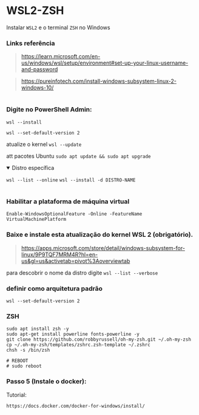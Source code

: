 # WSL2-ZSH
Instalar ``WSL2`` e o terminal ``ZSH`` no Windows

### Links referência

> https://learn.microsoft.com/en-us/windows/wsl/setup/environment#set-up-your-linux-username-and-password

> https://pureinfotech.com/install-windows-subsystem-linux-2-windows-10/

# 

### Digite no PowerShell Admin:

```
wsl --install
```
```
wsl --set-default-version 2
```
atualize o kernel ``wsl --update``

att pacotes Ubuntu ``sudo apt update && sudo apt upgrade``

<details open>
  <summary>Distro específica</summary>

  ``wsl --list --online``
  ``wsl --install -d DISTRO-NAME``
</details>

# 

### Habilitar a plataforma de máquina virtual
```
Enable-WindowsOptionalFeature -Online -FeatureName VirtualMachinePlatform
```

### Baixe e instale esta atualização do kernel WSL 2 (obrigatório).

> https://apps.microsoft.com/store/detail/windows-subsystem-for-linux/9P9TQF7MRM4R?hl=en-us&gl=us&activetab=pivot%3Aoverviewtab

para descobrir o nome da distro digite ``wsl --list --verbose``

### definir como arquitetura padrão
```
wsl --set-default-version 2
```

### ZSH

```
sudo apt install zsh -y
sudo apt-get install powerline fonts-powerline -y
git clone https://github.com/robbyrussell/oh-my-zsh.git ~/.oh-my-zsh
cp ~/.oh-my-zsh/templates/zshrc.zsh-template ~/.zshrc
chsh -s /bin/zsh

# REBOOT
# sudo reboot
```


### Passo 5 (Instale o docker):

Tutorial: 
```
https://docs.docker.com/docker-for-windows/install/
```
